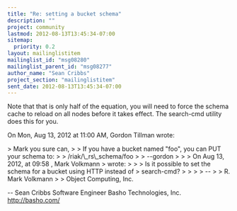 ```yaml
---
title: "Re: setting a bucket schema"
description: ""
project: community
lastmod: 2012-08-13T13:45:34-07:00
sitemap:
  priority: 0.2
layout: mailinglistitem
mailinglist_id: "msg08280"
mailinglist_parent_id: "msg08277"
author_name: "Sean Cribbs"
project_section: "mailinglistitem"
sent_date: 2012-08-13T13:45:34-07:00
---
```



Note that that is only half of the equation, you will need to force the
schema cache to reload on all nodes before it takes effect. The search-cmd
utility does this for you.

On Mon, Aug 13, 2012 at 11:00 AM, Gordon Tillman  wrote:

&gt; Mark you sure can,
&gt;
&gt; If you have a bucket named "foo", you can PUT your schema to:
&gt;
&gt; /riak/\\_rs\\_schema/foo
&gt;
&gt; --gordon
&gt;
&gt;
&gt; On Aug 13, 2012, at 09:58 , Mark Volkmann 
&gt; wrote:
&gt;
&gt; &gt; Is it possible to set the schema for a bucket using HTTP instead of
&gt; search-cmd?
&gt; &gt;
&gt; &gt; --
&gt; &gt; R. Mark Volkmann
&gt; &gt; Object Computing, Inc.


-- 
Sean Cribbs 
Software Engineer
Basho Technologies, Inc.
http://basho.com/
